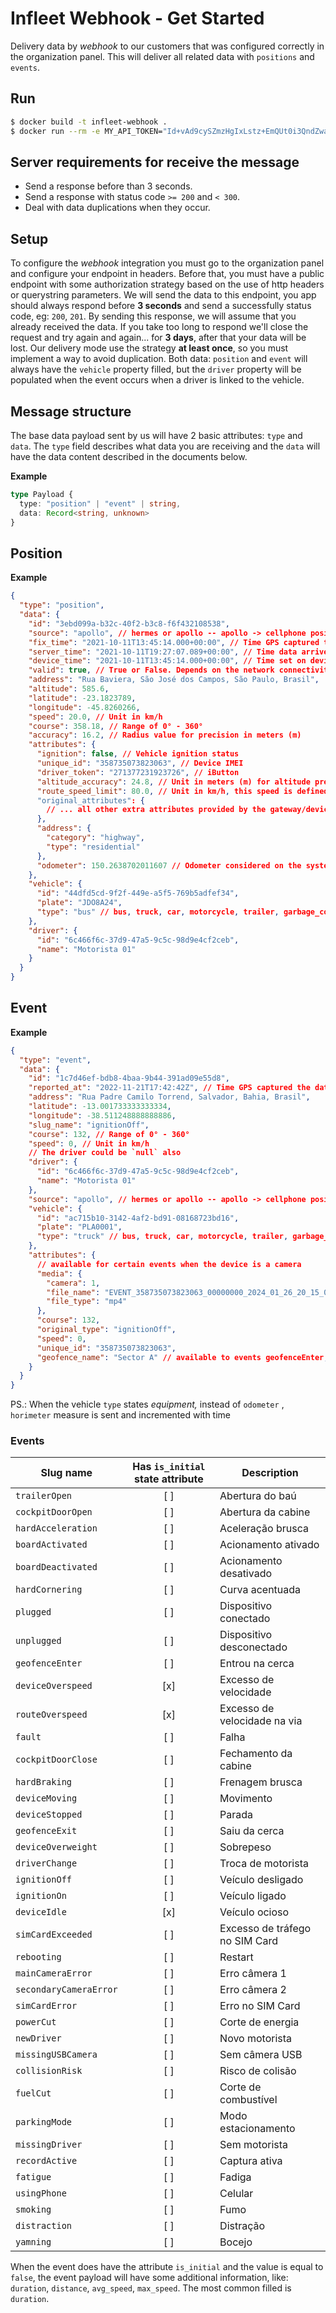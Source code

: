 # Infleet Webhook - Get Started

Delivery data by _webhook_ to our customers that was configured correctly
in the organization panel. This will deliver all related data with `positions`
and `events`.

## Run

```bash
$ docker build -t infleet-webhook .
$ docker run --rm -e MY_API_TOKEN="Id+vAd9cySZmzHgIxLstz+EmQUt0i3QndZwaa5yj/0ZjoDlRNELznQwN88je6iXa" -e PORT=5001 -p "5001:5001" infleet-webhook
```

## Server requirements for receive the message

- Send a response before than 3 seconds.
- Send a response with status code `>= 200` and `< 300`.
- Deal with data duplications when they occur.

## Setup

To configure the _webhook_ integration you must go to the organization panel and
configure your endpoint in headers. Before that, you must have a public endpoint
with some authorization strategy based on the use of http headers or querystring
parameters. We will send the data to this endpoint, you app should always
respond before **3 seconds** and send a successfully status code, eg: `200`, `201`.
By sending this response, we will assume that you already received the data.
If you take too long to respond we'll close the request and try again and again...
for **3 days**, after that your data will be lost.
Our delivery mode use the strategy **at least once**, so you must implement a way
to avoid duplication.
Both data: `position` and `event` will always have the `vehicle` property filled,
but the `driver` property will be populated when the event occurs when a driver
is linked to the vehicle.

## Message structure

The base data payload sent by us will have 2 basic attributes: `type` and `data`.
The `type` field describes what data you are receiving and the `data` will have
the data content described in the documents below.

**Example**

```ts
type Payload {
  type: "position" | "event" | string,
  data: Record<string, unknown>
}
```

## Position

**Example**

```json
{
  "type": "position",
  "data": {
    "id": "3ebd099a-b32c-40f2-b3c8-f6f432108538",
    "source": "apollo", // hermes or apollo -- apollo -> cellphone position; hermes --> tracker position
    "fix_time": "2021-10-11T13:45:14.000+00:00", // Time GPS captured the data. Recommended usage to track
    "server_time": "2021-10-11T19:27:07.089+00:00", // Time data arrived on server
    "device_time": "2021-10-11T13:45:14.000+00:00", // Time set on device when data was generated
    "valid": true, // True or False. Depends on the network connectivity status.
    "address": "Rua Baviera, São José dos Campos, São Paulo, Brasil",
    "altitude": 585.6,
    "latitude": -23.1823789,
    "longitude": -45.8260266,
    "speed": 20.0, // Unit in km/h
    "course": 358.18, // Range of 0° - 360°
    "accuracy": 16.2, // Radius value for precision in meters (m)
    "attributes": {
      "ignition": false, // Vehicle ignition status
      "unique_id": "358735073823063", // Device IMEI
      "driver_token": "271377231923726", // iButton
      "altitude_accuracy": 24.8, // Unit in meters (m) for altitude precision
      "route_speed_limit": 80.0, // Unit in km/h, this speed is defined by: https://wiki.openstreetmap.org/wiki/OSM_tags_for_routing/Maxspeed#Brazil
      "original_attributes": {
        // ... all other extra attributes provided by the gateway/device
      },
      "address": {
        "category": "highway",
        "type": "residential"
      },
      "odometer": 150.2638702011607 // Odometer considered on the system
    },
    "vehicle": {
      "id": "44dfd5cd-9f2f-449e-a5f5-769b5adfef34",
      "plate": "JDO8A24",
      "type": "bus" // bus, truck, car, motorcycle, trailer, garbage_collector
    },
    "driver": {
      "id": "6c466f6c-37d9-47a5-9c5c-98d9e4cf2ceb",
      "name": "Motorista 01"
    }
  }
}
```

## Event

**Example**

```json
{
  "type": "event",
  "data": {
    "id": "1c7d46ef-bdb8-4baa-9b44-391ad09e55d8",
    "reported_at": "2022-11-21T17:42:42Z", // Time GPS captured the data. Recommended usage to track
    "address": "Rua Padre Camilo Torrend, Salvador, Bahia, Brasil",
    "latitude": -13.001733333333334,
    "longitude": -38.511248888888886,
    "slug_name": "ignitionOff",
    "course": 132, // Range of 0° - 360°
    "speed": 0, // Unit in km/h
    // The driver could be `null` also
    "driver": {
      "id": "6c466f6c-37d9-47a5-9c5c-98d9e4cf2ceb",
      "name": "Motorista 01"
    },
    "source": "apollo", // hermes or apollo -- apollo -> cellphone position; hermes --> tracker position
    "vehicle": {
      "id": "ac715b10-3142-4af2-bd91-08168723bd16",
      "plate": "PLA0001",
      "type": "truck" // bus, truck, car, motorcycle, trailer, garbage_collector
    },
    "attributes": {
      // available for certain events when the device is a camera
      "media": {
        "camera": 1,
        "file_name": "EVENT_358735073823063_00000000_2024_01_26_20_15_06_51.mp4",
        "file_type": "mp4"
      },
      "course": 132,
      "original_type": "ignitionOff",
      "speed": 0,
      "unique_id": "358735073823063",
      "geofence_name": "Sector A" // available to events geofenceEnter, geofenceExit
    }
  }
}
```

PS.: When the vehicle `type` states _equipment,_ instead of `odometer` , `horimeter` measure is
sent and incremented with time

### Events

| Slug name             | Has `is_initial` state attribute | Description                    |
| --------------------- | :------------------------------: | ------------------------------ |
| `trailerOpen`         |               [ ]                | Abertura do baú                |
| `cockpitDoorOpen`     |               [ ]                | Abertura da cabine             |
| `hardAcceleration`    |               [ ]                | Aceleração brusca              |
| `boardActivated`      |               [ ]                | Acionamento ativado            |
| `boardDeactivated`    |               [ ]                | Acionamento desativado         |
| `hardCornering`       |               [ ]                | Curva acentuada                |
| `plugged`             |               [ ]                | Dispositivo conectado          |
| `unplugged`           |               [ ]                | Dispositivo desconectado       |
| `geofenceEnter`       |               [ ]                | Entrou na cerca                |
| `deviceOverspeed`     |               [x]                | Excesso de velocidade          |
| `routeOverspeed`      |               [x]                | Excesso de velocidade na via   |
| `fault`               |               [ ]                | Falha                          |
| `cockpitDoorClose`    |               [ ]                | Fechamento da cabine           |
| `hardBraking`         |               [ ]                | Frenagem brusca                |
| `deviceMoving`        |               [ ]                | Movimento                      |
| `deviceStopped`       |               [ ]                | Parada                         |
| `geofenceExit`        |               [ ]                | Saiu da cerca                  |
| `deviceOverweight`    |               [ ]                | Sobrepeso                      |
| `driverChange`        |               [ ]                | Troca de motorista             |
| `ignitionOff`         |               [ ]                | Veículo desligado              |
| `ignitionOn`          |               [ ]                | Veículo ligado                 |
| `deviceIdle`          |               [x]                | Veículo ocioso                 |
| `simCardExceeded`     |               [ ]                | Excesso de tráfego no SIM Card |
| `rebooting`           |               [ ]                | Restart                        |
| `mainCameraError`     |               [ ]                | Erro câmera 1                  | 
| `secondaryCameraError`|               [ ]                | Erro câmera 2                  |
| `simCardError`        |               [ ]                | Erro no SIM Card               |
| `powerCut`            |               [ ]                | Corte de energia               |
| `newDriver`           |               [ ]                | Novo motorista                 |
| `missingUSBCamera`    |               [ ]                | Sem câmera USB                 |
| `collisionRisk`       |               [ ]                | Risco de colisão               |
| `fuelCut`             |               [ ]                | Corte de combustível           |
| `parkingMode`         |               [ ]                | Modo estacionamento            |
| `missingDriver`       |               [ ]                | Sem motorista                  |
| `recordActive`        |               [ ]                | Captura ativa                  |
| `fatigue`             |               [ ]                | Fadiga                         |
| `usingPhone`          |               [ ]                | Celular                        |
| `smoking`             |               [ ]                | Fumo                           |
| `distraction`         |               [ ]                | Distração                      |
| `yamning`             |               [ ]                | Bocejo                         |

When the event does have the attribute `is_initial` and the value is equal to `false`,
the event payload will have some additional information, like: `duration`, `distance`,
`avg_speed`, `max_speed`. The most common filled is `duration`.
